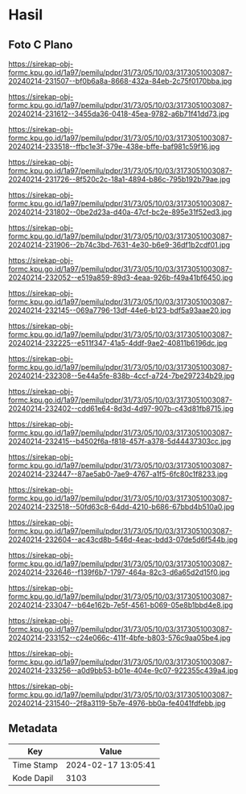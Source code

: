 # Hasil

## Foto C Plano

https://sirekap-obj-formc.kpu.go.id/1a97/pemilu/pdpr/31/73/05/10/03/3173051003087-20240214-231507--bf0b6a8a-8668-432a-84eb-2c75f0170bba.jpg

https://sirekap-obj-formc.kpu.go.id/1a97/pemilu/pdpr/31/73/05/10/03/3173051003087-20240214-231612--3455da36-0418-45ea-9782-a6b71f41dd73.jpg

https://sirekap-obj-formc.kpu.go.id/1a97/pemilu/pdpr/31/73/05/10/03/3173051003087-20240214-233518--ffbc1e3f-379e-438e-bffe-baf981c59f16.jpg

https://sirekap-obj-formc.kpu.go.id/1a97/pemilu/pdpr/31/73/05/10/03/3173051003087-20240214-231726--8f520c2c-18a1-4894-b86c-795b192b79ae.jpg

https://sirekap-obj-formc.kpu.go.id/1a97/pemilu/pdpr/31/73/05/10/03/3173051003087-20240214-231802--0be2d23a-d40a-47cf-bc2e-895e31f52ed3.jpg

https://sirekap-obj-formc.kpu.go.id/1a97/pemilu/pdpr/31/73/05/10/03/3173051003087-20240214-231906--2b74c3bd-7631-4e30-b6e9-36df1b2cdf01.jpg

https://sirekap-obj-formc.kpu.go.id/1a97/pemilu/pdpr/31/73/05/10/03/3173051003087-20240214-232052--e519a859-89d3-4eaa-926b-f49a41bf6450.jpg

https://sirekap-obj-formc.kpu.go.id/1a97/pemilu/pdpr/31/73/05/10/03/3173051003087-20240214-232145--069a7796-13df-44e6-b123-bdf5a93aae20.jpg

https://sirekap-obj-formc.kpu.go.id/1a97/pemilu/pdpr/31/73/05/10/03/3173051003087-20240214-232225--e511f347-41a5-4ddf-9ae2-40811b6196dc.jpg

https://sirekap-obj-formc.kpu.go.id/1a97/pemilu/pdpr/31/73/05/10/03/3173051003087-20240214-232308--5e44a5fe-838b-4ccf-a724-7be297234b29.jpg

https://sirekap-obj-formc.kpu.go.id/1a97/pemilu/pdpr/31/73/05/10/03/3173051003087-20240214-232402--cdd61e64-8d3d-4d97-907b-c43d81fb8715.jpg

https://sirekap-obj-formc.kpu.go.id/1a97/pemilu/pdpr/31/73/05/10/03/3173051003087-20240214-232415--b4502f6a-f818-457f-a378-5d44437303cc.jpg

https://sirekap-obj-formc.kpu.go.id/1a97/pemilu/pdpr/31/73/05/10/03/3173051003087-20240214-232447--87ae5ab0-7ae9-4767-a1f5-6fc80c1f8233.jpg

https://sirekap-obj-formc.kpu.go.id/1a97/pemilu/pdpr/31/73/05/10/03/3173051003087-20240214-232518--50fd63c8-64dd-4210-b686-67bbd4b510a0.jpg

https://sirekap-obj-formc.kpu.go.id/1a97/pemilu/pdpr/31/73/05/10/03/3173051003087-20240214-232604--ac43cd8b-546d-4eac-bdd3-07de5d6f544b.jpg

https://sirekap-obj-formc.kpu.go.id/1a97/pemilu/pdpr/31/73/05/10/03/3173051003087-20240214-232646--f139f6b7-1797-464a-82c3-d6a65d2d15f0.jpg

https://sirekap-obj-formc.kpu.go.id/1a97/pemilu/pdpr/31/73/05/10/03/3173051003087-20240214-233047--b64e162b-7e5f-4561-b069-05e8b1bbd4e8.jpg

https://sirekap-obj-formc.kpu.go.id/1a97/pemilu/pdpr/31/73/05/10/03/3173051003087-20240214-233152--c24e066c-411f-4bfe-b803-576c9aa05be4.jpg

https://sirekap-obj-formc.kpu.go.id/1a97/pemilu/pdpr/31/73/05/10/03/3173051003087-20240214-233256--a0d9bb53-b01e-404e-9c07-922355c439a4.jpg

https://sirekap-obj-formc.kpu.go.id/1a97/pemilu/pdpr/31/73/05/10/03/3173051003087-20240214-231540--2f8a3119-5b7e-4976-bb0a-fe4041fdfebb.jpg


## Metadata

| Key        | Value               |
| ---------- | ------------------- |
| Time Stamp | 2024-02-17 13:05:41 |
| Kode Dapil | 3103                |



